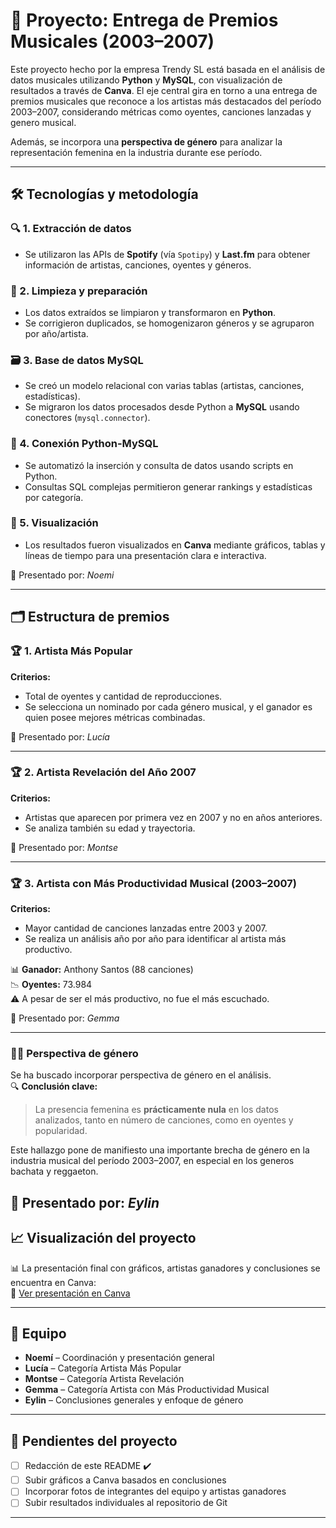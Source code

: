 # 🎤 Proyecto: Entrega de Premios Musicales (2003–2007)

Este proyecto hecho por la empresa Trendy SL está basada en el análisis de datos musicales utilizando **Python** y **MySQL**, con visualización de resultados a través de **Canva**. El eje central gira en torno a una entrega de premios musicales que reconoce a los artistas más destacados del período 2003–2007, considerando métricas como oyentes, canciones lanzadas y genero musical.  

Además, se incorpora una **perspectiva de género** para analizar la representación femenina en la industria durante ese período.

---

## 🛠️ Tecnologías y metodología

### 🔍 1. **Extracción de datos**
- Se utilizaron las APIs de **Spotify** (vía `Spotipy`) y **Last.fm** para obtener información de artistas, canciones, oyentes y géneros.

### 🧹 2. **Limpieza y preparación**
- Los datos extraídos se limpiaron y transformaron en **Python**.
- Se corrigieron duplicados, se homogenizaron géneros y se agruparon por año/artista.

### 🗃️ 3. **Base de datos MySQL**
- Se creó un modelo relacional con varias tablas (artistas, canciones, estadísticas).
- Se migraron los datos procesados desde Python a **MySQL** usando conectores (`mysql.connector`).

### 🔄 4. **Conexión Python-MySQL**
- Se automatizó la inserción y consulta de datos usando scripts en Python.
- Consultas SQL complejas permitieron generar rankings y estadísticas por categoría.

### 🎨 5. **Visualización**
- Los resultados fueron visualizados en **Canva** mediante gráficos, tablas y líneas de tiempo para una presentación clara e interactiva.

👤 Presentado por: *Noemi*
  
---

## 🗂️ Estructura de premios

### 🏆 1. Artista Más Popular  
**Criterios:**  
- Total de oyentes y cantidad de reproducciones.  
- Se selecciona un nominado por cada género musical, y el ganador es quien posee mejores métricas combinadas.  

👤 Presentado por: *Lucía*

---

### 🏆 2. Artista Revelación del Año 2007  
**Criterios:**  
- Artistas que aparecen por primera vez en 2007 y no en años anteriores.  
- Se analiza también su edad y trayectoria.  

👤 Presentado por: *Montse*

---

### 🏆 3. Artista con Más Productividad Musical (2003–2007)  
**Criterios:**  
- Mayor cantidad de canciones lanzadas entre 2003 y 2007.  
- Se realiza un análisis año por año para identificar al artista más productivo.  

📊 **Ganador:** Anthony Santos (88 canciones)  
📉 **Oyentes:** 73.984  
⚠️ A pesar de ser el más productivo, no fue el más escuchado.

👤 Presentado por: *Gemma*

---

### 👩‍🎤 Perspectiva de género

Se ha buscado incorporar perspectiva de género en el análisis.  
🔍 **Conclusión clave:**   
> La presencia femenina es **prácticamente nula** en los datos analizados, tanto en número de canciones, como en oyentes y popularidad.

Este hallazgo pone de manifiesto una importante brecha de género en la industria musical del período 2003–2007, en especial en los generos bachata y reggaeton.

👤 Presentado por: *Eylin*
---

## 📈 Visualización del proyecto

📊 La presentación final con gráficos, artistas ganadores y conclusiones se encuentra en Canva:  
🔗 [Ver presentación en Canva](https://www.canva.com/design/DAGnOn5D3JM/2XL8Xb3lCn1O87lfgnarOA/edit?utm_content=DAGnOn5D3JM&utm_campaign=designshare&utm_medium=link2&utm_source=sharebutton)

---

## 👥 Equipo

- **Noemí** – Coordinación y presentación general
- **Lucía** – Categoría Artista Más Popular
- **Montse** – Categoría Artista Revelación
- **Gemma** – Categoría Artista con Más Productividad Musical
- **Eylin** – Conclusiones generales y enfoque de género

---

## 📝 Pendientes del proyecto

- [ ] Redacción de este README ✔️  
- [ ] Subir gráficos a Canva basados en conclusiones  
- [ ] Incorporar fotos de integrantes del equipo y artistas ganadores  
- [ ] Subir resultados individuales al repositorio de Git  

---
